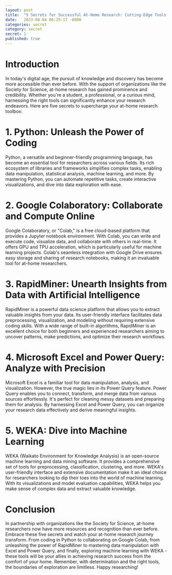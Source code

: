 ```yaml
---
layout: post
title:  "5 Secrets for Successful At-Home Research: Cutting-Edge Tools for Productivity and Exploration"
date:   2023-08-04 06:25:17 -0800
categories: secret
category: secret
secret: 1
published: true
---
```


# Introduction

In today's digital age, the pursuit of knowledge and discovery has become more accessible than ever before. With the support of organizations like the Society for Science, at-home research has gained prominence and credibility. Whether you're a student, a professional, or a curious mind, harnessing the right tools can significantly enhance your research endeavors. Here are five secrets to supercharge your at-home research toolbox:

# **1. Python: Unleash the Power of Coding**

Python, a versatile and beginner-friendly programming language, has become an essential tool for researchers across various fields. Its rich ecosystem of libraries and frameworks simplifies complex tasks, enabling data manipulation, statistical analysis, machine learning, and more. By mastering Python, you can automate repetitive tasks, create interactive visualizations, and dive into data exploration with ease.

# **2. Google Colaboratory: Collaborate and Compute Online**

Google Colaboratory, or "Colab," is a free cloud-based platform that provides a Jupyter notebook environment. With Colab, you can write and execute code, visualize data, and collaborate with others in real-time. It offers GPU and TPU acceleration, which is particularly useful for machine learning projects. Colab's seamless integration with Google Drive ensures easy storage and sharing of research notebooks, making it an invaluable tool for at-home researchers.

# **3. RapidMiner: Unearth Insights from Data with Artificial Intelligence**

RapidMiner is a powerful data science platform that allows you to extract valuable insights from your data. Its user-friendly interface facilitates data preprocessing, visualization, and modeling without requiring extensive coding skills. With a wide range of built-in algorithms, RapidMiner is an excellent choice for both beginners and experienced researchers aiming to uncover patterns, make predictions, and optimize their research workflows.

# **4. Microsoft Excel and Power Query: Analyze with Precision**

Microsoft Excel is a familiar tool for data manipulation, analysis, and visualization. However, the true magic lies in its Power Query feature. Power Query enables you to connect, transform, and merge data from various sources effortlessly. It's perfect for cleaning messy datasets and preparing them for analysis. By harnessing Excel and Power Query, you can organize your research data effectively and derive meaningful insights.

# **5. WEKA: Dive into Machine Learning**

WEKA (Waikato Environment for Knowledge Analysis) is an open-source machine learning and data mining software. It provides a comprehensive set of tools for preprocessing, classification, clustering, and more. WEKA's user-friendly interface and extensive documentation make it an ideal choice for researchers looking to dip their toes into the world of machine learning. With its visualizations and model evaluation capabilities, WEKA helps you make sense of complex data and extract valuable knowledge.

# Conclusion

In partnership with organizations like the Society for Science, at-home researchers now have more resources and recognition than ever before. Embrace these five secrets and watch your at-home research journey transform. From coding in Python to collaborating on Google Colab, from unleashing the power of RapidMiner to mastering data manipulation with Excel and Power Query, and finally, exploring machine learning with WEKA - these tools will be your allies in achieving research success from the comfort of your home. Remember, with determination and the right tools, the boundaries of exploration are limitless. Happy researching!


